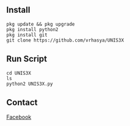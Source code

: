 ## Install
```
pkg update && pkg upgrade
pkg install python2
pkg install git
git clone https://github.com/vrhasya/UNIS3X
```

## Run Script
```
cd UNIS3X
ls
python2 UNIS3X.py
```

## Contact
[Facebook](https://www.facebook.com/cindy.adelia.330)
